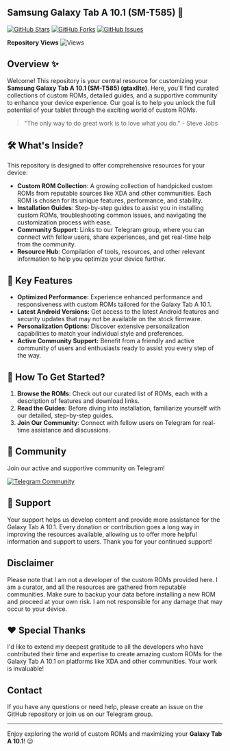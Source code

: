 ## Samsung Galaxy Tab A 10.1 (SM-T585) 🚀

[![GitHub Stars](https://img.shields.io/github/stars/ZORO2045/SM-T585-Custom-ROMs?style=social)](https://github.com/ZORO2045/SM-T585-Custom-ROMs/stargazers)
[![GitHub Forks](https://img.shields.io/github/forks/ZORO2045/SM-T585-Custom-ROMs?style=social)](https://github.com/ZORO2045/SM-T585-Custom-ROMs/network/members)
[![GitHub Issues](https://img.shields.io/github/issues/ZORO2045/SM-T585-Custom-ROMs)](https://github.com/ZORO2045/SM-T585-Custom-ROMs/issues)

**Repository Views** ![Views](https://profile-counter.glitch.me/SM-T585-Custom-ROMs/count.svg) 

## Overview ✨

Welcome! This repository is your central resource for customizing your **Samsung Galaxy Tab A 10.1 (SM-T585) (gtaxllte)**. Here, you'll find curated collections of custom ROMs, detailed guides, and a supportive community to enhance your device experience. Our goal is to help you unlock the full potential of your tablet through the exciting world of custom ROMs.

> "The only way to do great work is to love what you do." - Steve Jobs

## 🛠️ What's Inside?

This repository is designed to offer comprehensive resources for your device:

-   **Custom ROM Collection**: A growing collection of handpicked custom ROMs from reputable sources like XDA and other communities. Each ROM is chosen for its unique features, performance, and stability.
-   **Installation Guides**: Step-by-step guides to assist you in installing custom ROMs, troubleshooting common issues, and navigating the customization process with ease.
-   **Community Support**: Links to our Telegram group, where you can connect with fellow users, share experiences, and get real-time help from the community.
-   **Resource Hub**: Compilation of tools, resources, and other relevant information to help you optimize your device further.

## 🌟 Key Features

*   **Optimized Performance:** Experience enhanced performance and responsiveness with custom ROMs tailored for the Galaxy Tab A 10.1.
*   **Latest Android Versions:** Get access to the latest Android features and security updates that may not be available on the stock firmware.
*   **Personalization Options:** Discover extensive personalization capabilities to match your individual style and preferences.
*   **Active Community Support:** Benefit from a friendly and active community of users and enthusiasts ready to assist you every step of the way.

## 🚀 How To Get Started?

1.  **Browse the ROMs**: Check out our curated list of ROMs, each with a description of features and download links.
2.  **Read the Guides**: Before diving into installation, familiarize yourself with our detailed, step-by-step guides.
3.  **Join Our Community**: Connect with fellow users on Telegram for real-time assistance and discussions.

## 🤝 Community

Join our active and supportive community on Telegram!

<a href="https://t.me/smt585chat" target="_blank">
  <img src="https://img.shields.io/badge/Telegram-Join%20Community-blue?style=for-the-badge&logo=telegram" alt="Telegram Community"/>
</a>

## 🙏 Support

Your support helps us develop content and provide more assistance for the Galaxy Tab A 10.1. Every donation or contribution goes a long way in improving the resources available, allowing us to offer more helpful information and support to users. Thank you for your continued support!

## Disclaimer

Please note that I am not a developer of the custom ROMs provided here. I am a curator, and all the resources are gathered from reputable communities. Make sure to backup your data before installing a new ROM and proceed at your own risk. I am not responsible for any damage that may occur to your device.

## ❤️ Special Thanks

I'd like to extend my deepest gratitude to all the developers who have contributed their time and expertise to create amazing custom ROMs for the Galaxy Tab A 10.1 on platforms like XDA and other communities. Your work is invaluable!

## Contact

If you have any questions or need help, please create an issue on the GitHub repository or join us on our Telegram group.

---
Enjoy exploring the world of custom ROMs and maximizing your **Galaxy Tab A 10.1**! 😉
